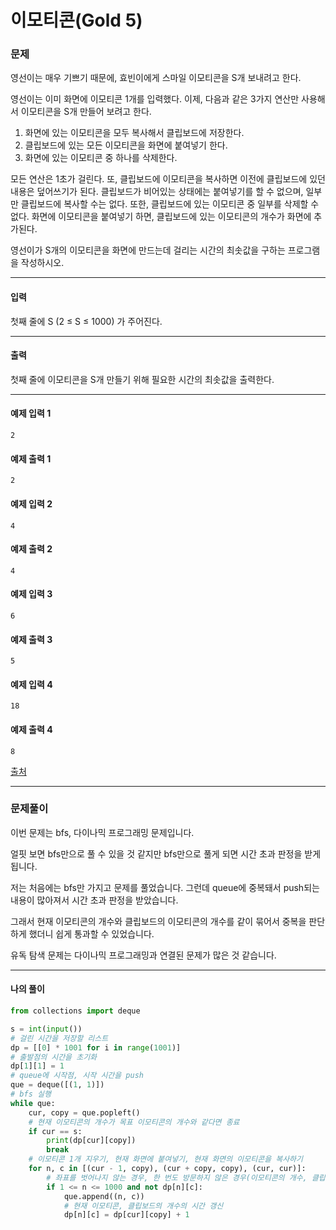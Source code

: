 # 이모티콘(Gold 5)

### 문제

영선이는 매우 기쁘기 때문에, 효빈이에게 스마일 이모티콘을 S개 보내려고 한다.   

영선이는 이미 화면에 이모티콘 1개를 입력했다. 이제, 다음과 같은 3가지 연산만 사용해서 이모티콘을 S개 만들어 보려고 한다.   

1. 화면에 있는 이모티콘을 모두 복사해서 클립보드에 저장한다.
2. 클립보드에 있는 모든 이모티콘을 화면에 붙여넣기 한다.
3. 화면에 있는 이모티콘 중 하나를 삭제한다.

모든 연산은 1초가 걸린다. 또, 클립보드에 이모티콘을 복사하면 이전에 클립보드에 있던 내용은 덮어쓰기가 된다. 클립보드가 비어있는 상태에는 붙여넣기를 할 수 없으며, 일부만 클립보드에 복사할 수는 없다. 또한, 클립보드에 있는 이모티콘 중 일부를 삭제할 수 없다. 화면에 이모티콘을 붙여넣기 하면, 클립보드에 있는 이모티콘의 개수가 화면에 추가된다.   

영선이가 S개의 이모티콘을 화면에 만드는데 걸리는 시간의 최솟값을 구하는 프로그램을 작성하시오.   

---

#### 입력

첫째 줄에 S (2 ≤ S ≤ 1000) 가 주어진다.   

---

#### 출력

첫째 줄에 이모티콘을 S개 만들기 위해 필요한 시간의 최솟값을 출력한다.

---

#### 예제 입력 1
~~~
2
~~~

#### 예제 출력 1
~~~
2
~~~

#### 예제 입력 2
~~~
4
~~~

#### 예제 출력 2
~~~
4
~~~

#### 예제 입력 3
~~~
6
~~~

#### 예제 출력 3
~~~
5
~~~

#### 예제 입력 4
~~~
18
~~~

#### 예제 출력 4
~~~
8
~~~

[출처](https://www.acmicpc.net/problem/14226)

---

### 문제풀이

이번 문제는 bfs, 다이나믹 프로그래밍 문제입니다.   

얼핏 보면 bfs만으로 풀 수 있을 것 같지만 bfs만으로 풀게 되면 시간 초과 판정을 받게 됩니다.   

저는 처음에는 bfs만 가지고 문제를 풀었습니다. 그런데 queue에 중복돼서 push되는 내용이 많아져서 시간 초과 판정을 받았습니다.   

그래서 현재 이모티콘의 개수와 클립보드의 이모티콘의 개수를 같이 묶어서 중복을 판단하게 했더니 쉽게 통과할 수 있었습니다.   

유독 탐색 문제는 다이나믹 프로그래밍과 연결된 문제가 많은 것 같습니다.   

---

#### 나의 풀이

~~~python
from collections import deque

s = int(input())
# 걸린 시간을 저장할 리스트
dp = [[0] * 1001 for i in range(1001)]
# 출발점의 시간을 초기화
dp[1][1] = 1
# queue에 시작점, 시작 시간을 push
que = deque([(1, 1)])
# bfs 실행
while que:
    cur, copy = que.popleft()
    # 현재 이모티콘의 개수가 목표 이모티콘의 개수와 같다면 종료
    if cur == s:
        print(dp[cur][copy])
        break
    # 이모티콘 1개 지우기, 현재 화면에 붙여넣기, 현재 화면의 이모티콘을 복사하기
    for n, c in [(cur - 1, copy), (cur + copy, copy), (cur, cur)]:
        # 좌표를 벗어나지 않는 경우, 한 번도 방문하지 않은 경우(이모티콘의 개수, 클립보드의 이모티콘 개수로 구분) 실행
        if 1 <= n <= 1000 and not dp[n][c]:
            que.append((n, c))
            # 현재 이모티콘, 클립보드의 개수의 시간 갱신
            dp[n][c] = dp[cur][copy] + 1
~~~
